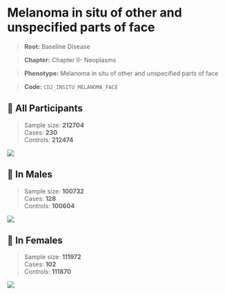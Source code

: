 # Melanoma in situ of other and unspecified parts of face

> **Root:** Baseline Disease  

> **Chapter:** Chapter II- Neoplasms  

> **Phenotype:** Melanoma in situ of other and unspecified parts of face  

> **Code:** `CD2_INSITU_MELANOMA_FACE`

## 🧪 All Participants  
> Sample size: **212704**  
> Cases: **230**  
> Controls: **212474**
<img src="/Disease/Figures/ALL/Incidence/CD2_INSITU_MELANOMA_FACE.png"/>
<CsvTable src="/Disease/Data/ALL/Incidence/COX_CD2_INSITU_MELANOMA_FACE.csv" label="🔍 View full results" />

## 👨 In Males  
> Sample size: **100732**  
> Cases: **128**  
> Controls: **100604**
<img src="/Disease/Figures/Male/Incidence/CD2_INSITU_MELANOMA_FACE.png"/>
<CsvTable src="/Disease/Data/Male/Incidence/COX_CD2_INSITU_MELANOMA_FACE.csv" label="🔍 View full results" />

## 👩 In Females  
> Sample size: **111972**  
> Cases: **102**  
> Controls: **111870**
<img src="/Disease/Figures/Female/Incidence/CD2_INSITU_MELANOMA_FACE.png"/>
<CsvTable src="/Disease/Data/Female/Incidence/COX_CD2_INSITU_MELANOMA_FACE.csv" label="🔍 View full results" />
